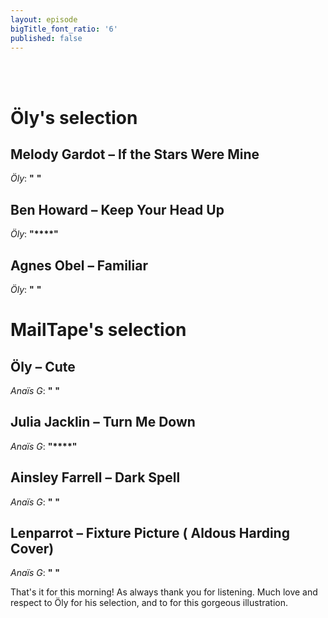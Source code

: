 ```yaml
---
layout: episode
bigTitle_font_ratio: '6'
published: false
---
```

<p id="introduction">
<br><br>

</p>

# Öly's selection

## Melody Gardot – If the Stars Were Mine
_Öly_: **"** **"**

## Ben Howard – Keep Your Head Up
_Öly_: **"****"**

## Agnes Obel – Familiar
_Öly_: **"** **"**


# MailTape's selection

## Öly – Cute
_Anaïs G_: **"** **"**

## Julia Jacklin – Turn Me Down 
_Anaïs G_: **"****"**

## Ainsley Farrell – Dark Spell
_Anaïs G_: **"** **"**

## Lenparrot – Fixture Picture ( Aldous Harding Cover)
_Anaïs G_: **"** **"**


<p id="outroduction">That's it for this morning! As always thank you for listening. Much love and respect to Öly for his selection, and to  for this gorgeous illustration. </p>

